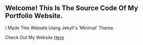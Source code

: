 ## Welcome! This Is The Source Code Of My Portfolio Website.

I Made This Website Using Jekyll's 'Minimal' Theme.

Check Out My Website [Here](https://atikattar1104.github.io)
